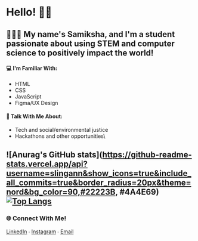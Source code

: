# Hello! 👋🏽
## 👩🏽‍💻 My name's Samiksha, and I'm a student passionate about using STEM and computer science to positively impact the world!

#### 💻 I'm Familiar With:
- HTML
- CSS
- JavaScript
- Figma/UX Design

#### 💬 Talk With Me About:
- Tech and social/environmental justice
- Hackathons and other opportunities\

![Anurag's GitHub stats](https://github-readme-stats.vercel.app/api?username=slingann&show_icons=true&include_all_commits=true&border_radius=20px&theme=nord&bg_color=90,#22223B, #4A4E69) [![Top Langs](https://github-readme-stats.vercel.app/api/top-langs/?username=slingann&layout=compact&border_radius=20px&theme=nord)](https://github.com/anuraghazra/github-readme-stats)
---
### 🌐 Connect With Me!
[LinkedIn](https://www.linkedin.com/in/samikshalingan/) ∙ [Instagram](https://instagram.com/samiksh.a) ∙ [Email](mailto:slingan01@gmail.com)
